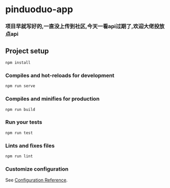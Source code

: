 # pinduoduo-app
### **项目早就写好的,一直没上传到社区,今天一看api过期了,欢迎大佬投放点api**

## Project setup

```
npm install
```

### Compiles and hot-reloads for development

```
npm run serve
```

### Compiles and minifies for production

```
npm run build
```

### Run your tests

```
npm run test
```

### Lints and fixes files

```
npm run lint
```

### Customize configuration

See [Configuration Reference](https://cli.vuejs.org/config/).